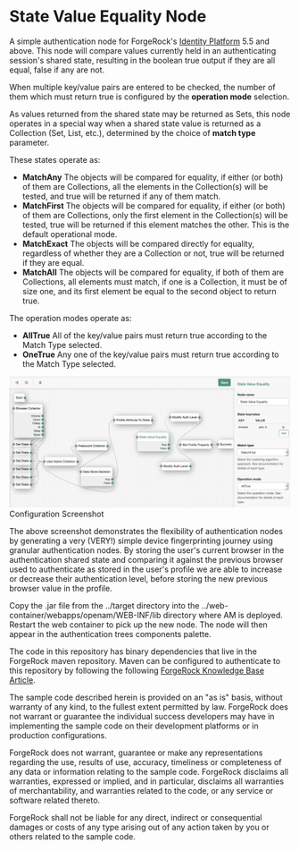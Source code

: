 <!--
 * The contents of this file are subject to the terms of the Common Development and
 * Distribution License (the License). You may not use this file except in compliance with the
 * License.
 *
 * You can obtain a copy of the License at legal/CDDLv1.0.txt. See the License for the
 * specific language governing permission and limitations under the License.
 *
 * When distributing Covered Software, include this CDDL Header Notice in each file and include
 * the License file at legal/CDDLv1.0.txt. If applicable, add the following below the CDDL
 * Header, with the fields enclosed by brackets [] replaced by your own identifying
 * information: "Portions copyright [year] [name of copyright owner]".
 *
 * Copyright 2017 ForgeRock AS.
 * Portions copyright 2018 David Luna.
-->
# State Value Equality Node

A simple authentication node for ForgeRock's [Identity Platform][forgerock_platform] 5.5 and above. This node will compare values currently held in an authenticating session's shared state, resulting in the boolean true output if they are all equal, false if any are not. 

When multiple key/value pairs are entered to be checked, the number of them which must return true is configured by the **operation mode** selection.

As values returned from the shared state may be returned as Sets, this node operates in a special way when a shared state value is returned as a Collection (Set, List, etc.), determined by the choice of **match type** parameter. 

These states operate as:

* **MatchAny** The objects will be compared for equality, if either (or both) of them are Collections, all the elements in the Collection(s) will be tested, and true will be returned if any of them match.
* **MatchFirst** The objects will be compared for equality, if either (or both) of them are Collections, only the first element in the Collection(s) will be tested, true will be returned if this element matches the other. This is the default operational mode.
* **MatchExact** The objects will be compared directly for equality, regardless of whether they are a Collection or not, true will be returned if they are equal.
* **MatchAll** The objects will be compared for equality, if both of them are Collections, all elements must match, if one is a Collection, it must be of size one, and its first element be equal to the second object to return true.

The operation modes operate as:

* **AllTrue** All of the key/value pairs must return true according to the Match Type selected.
* **OneTrue** Any one of the key/value pairs must return true according to the Match Type selected.

![ScreenShot](./example.png)
Configuration Screenshot

The above screenshot demonstrates the flexibility of authentication nodes by generating a very (VERY!) simple device fingerprinting journey using granular authentication nodes. By storing the user's current browser in the authentication shared state and comparing it against the previous browser used to authenticate as stored in the user's profile we are able to increase or decrease their authentication level, before storing the new previous browser value in the profile.

Copy the .jar file from the ../target directory into the ../web-container/webapps/openam/WEB-INF/lib directory where AM is deployed.  Restart the web container to pick up the new node.  The node will then appear in the authentication trees components palette.

The code in this repository has binary dependencies that live in the ForgeRock maven repository. Maven can be configured to authenticate to this repository by following the following [ForgeRock Knowledge Base Article](https://backstage.forgerock.com/knowledge/kb/article/a74096897).
        
The sample code described herein is provided on an "as is" basis, without warranty of any kind, to the fullest extent permitted by law. ForgeRock does not warrant or guarantee the individual success developers may have in implementing the sample code on their development platforms or in production configurations.

ForgeRock does not warrant, guarantee or make any representations regarding the use, results of use, accuracy, timeliness or completeness of any data or information relating to the sample code. ForgeRock disclaims all warranties, expressed or implied, and in particular, disclaims all warranties of merchantability, and warranties related to the code, or any service or software related thereto.

ForgeRock shall not be liable for any direct, indirect or consequential damages or costs of any type arising out of any action taken by you or others related to the sample code.

[forgerock_platform]: https://www.forgerock.com/platform/  
